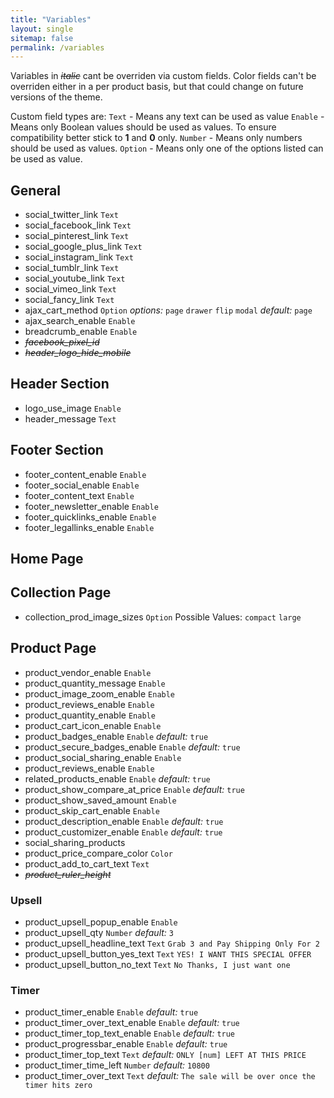 ```yaml
---
title: "Variables"
layout: single
sitemap: false
permalink: /variables
---
```

Variables in ~~*italic*~~ cant be overriden via custom fields.
Color fields can't be overriden either in a per product basis, but that could change on future versions of the theme.

Custom field types are:
`Text` - Means any text can be used as value
`Enable` - Means only Boolean values should be used as values. To ensure compatibility better stick to **1** and **0** only.
`Number` - Means only numbers should be used as values.
`Option` - Means only one of the options listed can be used as value.

## General
- social_twitter_link `Text`
- social_facebook_link `Text`
- social_pinterest_link `Text`
- social_google_plus_link `Text`
- social_instagram_link `Text`
- social_tumblr_link `Text`
- social_youtube_link `Text`
- social_vimeo_link `Text`
- social_fancy_link `Text`
- ajax_cart_method `Option` *options:* `page` `drawer` `flip` `modal` *default:* `page`
- ajax_search_enable `Enable` 
- breadcrumb_enable `Enable` 
- ~~*facebook_pixel_id*~~
- ~~*header_logo_hide_mobile*~~

## Header Section
- logo_use_image `Enable`
- header_message `Text`


## Footer Section

- footer_content_enable `Enable`
- footer_social_enable `Enable`
- footer_content_text `Enable`
- footer_newsletter_enable `Enable`
- footer_quicklinks_enable `Enable`
- footer_legallinks_enable `Enable`


## Home Page


## Collection Page

- collection_prod_image_sizes `Option` Possible Values: `compact` `large`


## Product Page

- product_vendor_enable `Enable`
- product_quantity_message `Enable`
- product_image_zoom_enable `Enable`
- product_reviews_enable `Enable`
- product_quantity_enable `Enable`
- product_cart_icon_enable `Enable`
- product_badges_enable `Enable` *default:* `true`
- product_secure_badges_enable `Enable` *default:* `true`
- product_social_sharing_enable `Enable`
- product_reviews_enable `Enable`
- related_products_enable `Enable` *default:* `true`
- product_show_compare_at_price `Enable` *default:* `true`
- product_show_saved_amount `Enable`
- product_skip_cart_enable `Enable`
- product_description_enable `Enable` *default:* `true`
- product_customizer_enable `Enable` *default:* `true`
- social_sharing_products
- product_price_compare_color `Color`
- product_add_to_cart_text `Text`
- ~~*product_ruler_height*~~

### Upsell

- product_upsell_popup_enable `Enable`
- product_upsell_qty `Number` *default:* `3`
- product_upsell_headline_text `Text` `Grab 3 and Pay Shipping Only For 2`
- product_upsell_button_yes_text `Text` `YES! I WANT THIS SPECIAL OFFER`
- product_upsell_button_no_text `Text` `No Thanks, I just want one`

### Timer

- product_timer_enable `Enable` *default:* `true`
- product_timer_over_text_enable `Enable` *default:* `true`
- product_timer_top_text_enable `Enable` *default:* `true`
- product_progressbar_enable `Enable` *default:* `true`
- product_timer_top_text `Text` *default:* `ONLY [num] LEFT AT THIS PRICE`
- product_timer_time_left `Number` *default:* `10800`
- product_timer_over_text `Text` *default:* `The sale will be over once the timer hits zero`





